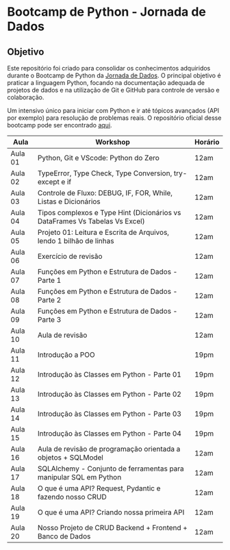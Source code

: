 # Bootcamp de Python - Jornada de Dados
## Objetivo
Este repositório foi criado para consolidar os conhecimentos adquiridos durante o Bootcamp de Python da [Jornada de Dados](https://suajornadadedados.com.br/). O principal objetivo é praticar a linguagem Python, focando na documentação adequada de projetos de dados e na utilização de Git e GitHub para controle de versão e colaboração.

Um intensivo único para iniciar com Python e ir até tópicos avançados (API por exemplo) para resolução de problemas reais. O repositório oficial desse bootcamp pode ser encontrado [aqui](https://github.com/lvgalvao/data-engineering-roadmap/tree/main/Bootcamp%20-%20Python%20para%20dados).

| Aula  | Workshop                                                                 | Horário |
|-------|--------------------------------------------------------------------------|---------|
| Aula 01 | Python, Git e VScode: Python do Zero                                    | 12am    |
| Aula 02 | TypeError, Type Check, Type Conversion, try-except e if                | 12am    |
| Aula 03 | Controle de Fluxo: DEBUG, IF, FOR, While, Listas e Dicionários         | 12am    |
| Aula 04 | Tipos complexos e Type Hint (Dicionários vs DataFrames Vs Tabelas Vs Excel) | 12am    |
| Aula 05 | Projeto 01: Leitura e Escrita de Arquivos, lendo 1 bilhão de linhas    | 12am    |
| Aula 06 | Exercício de revisão                                                    | 12am    |
| Aula 07 | Funções em Python e Estrutura de Dados - Parte 1                       | 12am    |
| Aula 08 | Funções em Python e Estrutura de Dados - Parte 2                       | 12am    |
| Aula 09 | Funções em Python e Estrutura de Dados - Parte 3                       | 12am    |
| Aula 10 | Aula de revisão                                                         | 12am    |
| Aula 11 | Introdução a POO                                                        | 19pm    |
| Aula 12 | Introdução às Classes em Python - Parte 01                             | 19pm    |
| Aula 13 | Introdução às Classes em Python - Parte 02                             | 19pm    |
| Aula 14 | Introdução às Classes em Python - Parte 03                             | 19pm    |
| Aula 15 | Introdução às Classes em Python - Parte 04                             | 19pm    |
| Aula 16 | Aula de revisão de programação orientada a objetos + SQLModel          | 12am    |
| Aula 17 | SQLAlchemy - Conjunto de ferramentas para manipular SQL em Python      | 12am    |
| Aula 18 | O que é uma API? Request, Pydantic e fazendo nosso CRUD                | 12am    |
| Aula 19 | O que é uma API? Criando nossa primeira API                            | 12am    |
| Aula 20 | Nosso Projeto de CRUD Backend + Frontend + Banco de Dados              | 12am    |